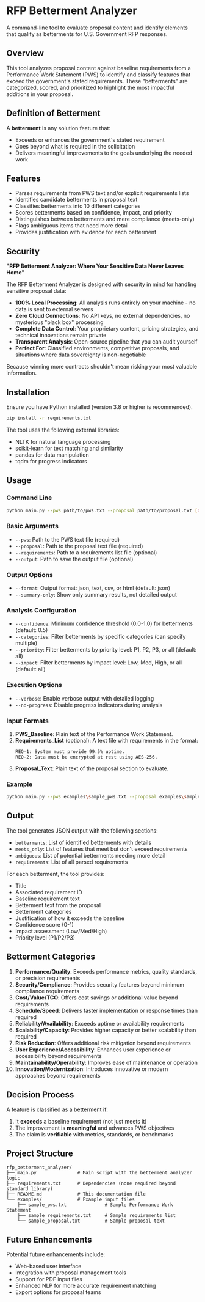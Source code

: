 # RFP Betterment Analyzer

A command-line tool to evaluate proposal content and identify elements that qualify as betterments for U.S. Government RFP responses.

## Overview

This tool analyzes proposal content against baseline requirements from a Performance Work Statement (PWS) to identify and classify features that exceed the government's stated requirements. These "betterments" are categorized, scored, and prioritized to highlight the most impactful additions in your proposal.

## Definition of Betterment

A **betterment** is any solution feature that:
- Exceeds or enhances the government's stated requirement
- Goes beyond what is required in the solicitation
- Delivers meaningful improvements to the goals underlying the needed work

## Features

- Parses requirements from PWS text and/or explicit requirements lists
- Identifies candidate betterments in proposal text
- Classifies betterments into 10 different categories
- Scores betterments based on confidence, impact, and priority
- Distinguishes between betterments and mere compliance (meets-only)
- Flags ambiguous items that need more detail
- Provides justification with evidence for each betterment

## Security

**"RFP Betterment Analyzer: Where Your Sensitive Data Never Leaves Home"**

The RFP Betterment Analyzer is designed with security in mind for handling sensitive proposal data:

- **100% Local Processing**: All analysis runs entirely on your machine - no data is sent to external servers
- **Zero Cloud Connections**: No API keys, no external dependencies, no mysterious "black box" processing
- **Complete Data Control**: Your proprietary content, pricing strategies, and technical innovations remain private
- **Transparent Analysis**: Open-source pipeline that you can audit yourself
- **Perfect For**: Classified environments, competitive proposals, and situations where data sovereignty is non-negotiable

Because winning more contracts shouldn't mean risking your most valuable information.

## Installation

Ensure you have Python installed (version 3.8 or higher is recommended).

```bash
pip install -r requirements.txt
```

The tool uses the following external libraries:
- NLTK for natural language processing
- scikit-learn for text matching and similarity
- pandas for data manipulation
- tqdm for progress indicators

## Usage

### Command Line

```bash
python main.py --pws path/to/pws.txt --proposal path/to/proposal.txt [OPTIONS]
```

### Basic Arguments

- `--pws`: Path to the PWS text file (required)
- `--proposal`: Path to the proposal text file (required)
- `--requirements`: Path to a requirements list file (optional)
- `--output`: Path to save the output file (optional)

### Output Options

- `--format`: Output format: json, text, csv, or html (default: json)
- `--summary-only`: Show only summary results, not detailed output

### Analysis Configuration

- `--confidence`: Minimum confidence threshold (0.0-1.0) for betterments (default: 0.5)
- `--categories`: Filter betterments by specific categories (can specify multiple)
- `--priority`: Filter betterments by priority level: P1, P2, P3, or all (default: all)
- `--impact`: Filter betterments by impact level: Low, Med, High, or all (default: all)

### Execution Options

- `--verbose`: Enable verbose output with detailed logging
- `--no-progress`: Disable progress indicators during analysis

### Input Formats

1. **PWS_Baseline**: Plain text of the Performance Work Statement.
2. **Requirements_List** (optional): A text file with requirements in the format:
   ```
   REQ-1: System must provide 99.5% uptime.
   REQ-2: Data must be encrypted at rest using AES-256.
   ```
3. **Proposal_Text**: Plain text of the proposal section to evaluate.

### Example

```bash
python main.py --pws examples\sample_pws.txt --proposal examples\sample_proposal.txt --requirements examples\sample_requirements.txt
```

## Output

The tool generates JSON output with the following sections:
- `betterments`: List of identified betterments with details
- `meets_only`: List of features that meet but don't exceed requirements
- `ambiguous`: List of potential betterments needing more detail
- `requirements`: List of all parsed requirements

For each betterment, the tool provides:
- Title
- Associated requirement ID
- Baseline requirement text
- Betterment text from the proposal
- Betterment categories
- Justification of how it exceeds the baseline
- Confidence score (0-1)
- Impact assessment (Low/Med/High)
- Priority level (P1/P2/P3)

## Betterment Categories

1. **Performance/Quality**: Exceeds performance metrics, quality standards, or precision requirements
2. **Security/Compliance**: Provides security features beyond minimum compliance requirements
3. **Cost/Value/TCO**: Offers cost savings or additional value beyond requirements
4. **Schedule/Speed**: Delivers faster implementation or response times than required
5. **Reliability/Availability**: Exceeds uptime or availability requirements
6. **Scalability/Capacity**: Provides higher capacity or better scalability than required
7. **Risk Reduction**: Offers additional risk mitigation beyond requirements
8. **User Experience/Accessibility**: Enhances user experience or accessibility beyond requirements
9. **Maintainability/Operability**: Improves ease of maintenance or operation
10. **Innovation/Modernization**: Introduces innovative or modern approaches beyond requirements

## Decision Process

A feature is classified as a betterment if:
1. It **exceeds** a baseline requirement (not just meets it)
2. The improvement is **meaningful** and advances PWS objectives
3. The claim is **verifiable** with metrics, standards, or benchmarks

## Project Structure

```
rfp_betterment_analyzer/
├── main.py               # Main script with the betterment analyzer logic
├── requirements.txt      # Dependencies (none required beyond standard library)
├── README.md             # This documentation file
└── examples/             # Example input files
    ├── sample_pws.txt              # Sample Performance Work Statement
    ├── sample_requirements.txt     # Sample requirements list
    └── sample_proposal.txt         # Sample proposal text
```

## Future Enhancements

Potential future enhancements include:
- Web-based user interface
- Integration with proposal management tools
- Support for PDF input files
- Enhanced NLP for more accurate requirement matching
- Export options for proposal teams
